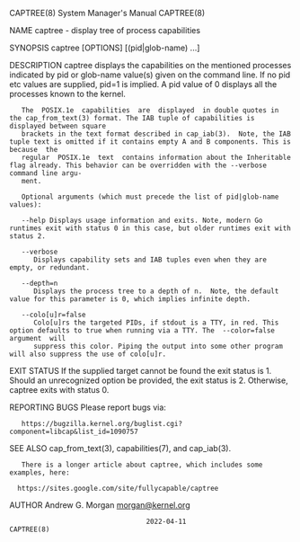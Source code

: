 CAPTREE(8)							    System Manager's Manual							    CAPTREE(8)

NAME
       captree - display tree of process capabilities

SYNOPSIS
       captree [OPTIONS] [(pid|glob-name) ...]

DESCRIPTION
       captree displays the capabilities on the mentioned processes indicated by pid or glob-name value(s) given on the command line. If no pid etc values are
       supplied, pid=1 is implied. A pid value of 0 displays all the processes known to the kernel.

       The  POSIX.1e  capabilities  are	 displayed  in double quotes in the cap_from_text(3) format. The IAB tuple of capabilities is displayed between square
       brackets in the text format described in cap_iab(3).  Note, the IAB tuple text is omitted if it contains empty A and B components. This is because  the
       regular	POSIX.1e  text	contains information about the Inheritable flag already. This behavior can be overridden with the --verbose command line argu‐
       ment.

       Optional arguments (which must precede the list of pid|glob-name values):

       --help Displays usage information and exits. Note, modern Go runtimes exit with status 0 in this case, but older runtimes exit with status 2.

       --verbose
	      Displays capability sets and IAB tuples even when they are empty, or redundant.

       --depth=n
	      Displays the process tree to a depth of n.  Note, the default value for this parameter is 0, which implies infinite depth.

       --colo[u]r=false
	      Colo[u]rs the targeted PIDs, if stdout is a TTY, in red. This option defaults to true when running via a TTY. The	 --color=false	argument  will
	      suppress this color. Piping the output into some other program will also suppress the use of colo[u]r.

EXIT STATUS
       If  the supplied target cannot be found the exit status is 1. Should an unrecognized option be provided, the exit status is 2. Otherwise, captree exits
       with status 0.

REPORTING BUGS
       Please report bugs via:

       https://bugzilla.kernel.org/buglist.cgi?component=libcap&list_id=1090757

SEE ALSO
       cap_from_text(3), capabilities(7), and cap_iab(3).

       There is a longer article about captree, which includes some examples, here:

	  https://sites.google.com/site/fullycapable/captree

AUTHOR
       Andrew G. Morgan <morgan@kernel.org>

									  2022-04-11								    CAPTREE(8)
